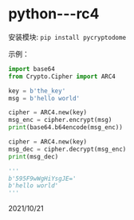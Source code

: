 # python---rc4

安装模块: `pip install pycryptodome`  

示例：  
```python
import base64
from Crypto.Cipher import ARC4

key = b'the_key'
msg = b'hello world'

cipher = ARC4.new(key)
msg_enc = cipher.encrypt(msg)
print(base64.b64encode(msg_enc))

cipher = ARC4.new(key)
msg_dec = cipher.decrypt(msg_enc)
print(msg_dec)

'''
b'595F9wWgHiYsgJE='
b'hello world'
'''
```


2021/10/21  
